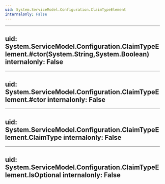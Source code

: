 ```yaml
---
uid: System.ServiceModel.Configuration.ClaimTypeElement
internalonly: False
---
```


---
uid: System.ServiceModel.Configuration.ClaimTypeElement.#ctor(System.String,System.Boolean)
internalonly: False
---

---
uid: System.ServiceModel.Configuration.ClaimTypeElement.#ctor
internalonly: False
---

---
uid: System.ServiceModel.Configuration.ClaimTypeElement.ClaimType
internalonly: False
---

---
uid: System.ServiceModel.Configuration.ClaimTypeElement.IsOptional
internalonly: False
---
